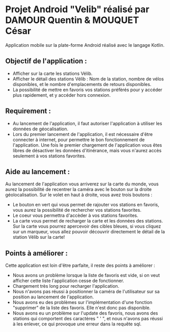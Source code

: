 # Projet Android "Velib" réalisé par DAMOUR Quentin & MOUQUET César

Application mobile sur la plate-forme Android réalisé avec le langage Kotlin.

## Objectif de l'application :

- Afficher sur la carte les stations Vélib.
- Afficher le détail des stations Vélib : Nom de la station, nombre de vélos disponibles, et le nombre d'emplacements de retours disponibles.
- La possibilité de mettre en favoris vos stations préfèrés pour y accéder plus rapidement, et y accéder hors connexion. 

## Requirement :

- Au lancement de l'application, il faut autoriser l'application à utiliser les données de géocalisation.
- Lors du premier lancement de l'application, il est nécessaire d'être connecter à internet, pour permettre le bon fonctionnement de l'application. Une fois le premier chargement de l'application vous êtes libres de désactiver les données d'itinérance, mais vous n'aurez accès seulement à vos stations favorites.


## Aide au lancement :

Au lancement de l'application vous arriverez sur la carte du monde, vous aurez la possibilité de recentrer la caméra avec le bouton sur la droite géolocalisation.
Sur le volet en haut à droite, vous avez trois boutons :
- Le bouton en vert qui vous permet de rajouter vos stations en favoris, vous aurez la possibilité de rechercher vos stations favorites.
- Le coeur vous permettra d'accèder à vos stations favorites.
- La carte vous permet de recharger la carte et les données des stations.
Sur la carte vous pourrez apercevoir des cibles bleues, si vous cliquez sur un marqueur, vous allez pouvoir découvrir directement le détail de la station Vélib sur la carte! 

## Points à améliorer :

Cette application est loin d'être parfaite, il reste des points à améliorer :
- Nous avons un problème lorsque la liste de favoris est vide, si on veut afficher cette liste l'application cesse de fonctionner.
- Chargement très long pour recharger l'application.
- Nous n'avons pas réussi à positionner la caméra de l'utilisateur sur sa position au lancement de l'application.
- Nous avons eu des problèmes sur l'implémentation d'une fonction "supprimer" de la liste des favoris. Elle n'est donc pas disponible.
- Nous avons eu un problème sur l'update des favoris, nous avons des stations qui comportent des caractères " ' ", et nous n'avons pas réussi à les enlever, ce qui provoque une erreur dans la requête sql.
